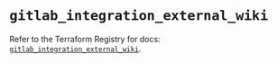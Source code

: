 # `gitlab_integration_external_wiki`

Refer to the Terraform Registry for docs: [`gitlab_integration_external_wiki`](https://registry.terraform.io/providers/gitlabhq/gitlab/18.1.0/docs/resources/integration_external_wiki).
